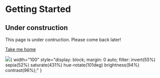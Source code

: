 # Getting Started

## Under construction

This page is under contruction. Please come back later!

[Take me home](/)

![](/assets/construction.gif){ width="100" style="display: block; margin: 0 auto; filter: invert(55%) sepia(52%) saturate(431%) hue-rotate(101deg) brightness(94%) contrast(96%);"  }
